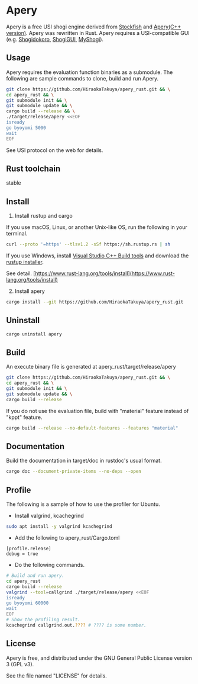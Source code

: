 # Apery

Apery is a free USI shogi engine derived from [Stockfish](https://github.com/official-stockfish/Stockfish) and [Apery(C++ version)](https://github.com/HiraokaTakuya/apery).
Apery was rewritten in Rust.
Apery requires a USI-compatible GUI (e.g. [Shogidokoro](http://shogidokoro.starfree.jp/), [ShogiGUI](http://shogigui.siganus.com/), [MyShogi](https://github.com/yaneurao/MyShogi)).

## Usage

Apery requires the evaluation function binaries as a submodule.
The following are sample commands to clone, build and run Apery.
```bash
git clone https://github.com/HiraokaTakuya/apery_rust.git && \
cd apery_rust && \
git submodule init && \
git submodule update && \
cargo build --release && \
./target/release/apery <<EOF
isready
go byoyomi 5000
wait
EOF
```
See USI protocol on the web for details.

## Rust toolchain

stable

## Install

1. Install rustup and cargo

If you use macOS, Linux, or another Unix-like OS, run the following in your terminal.
```bash
curl --proto '=https' --tlsv1.2 -sSf https://sh.rustup.rs | sh
```
If you use Windows, install [Visual Studio C++ Build tools](https://visualstudio.microsoft.com/visual-cpp-build-tools/) and download the [rustup installer](https://static.rust-lang.org/rustup/dist/x86_64-pc-windows-msvc/rustup-init.exe).

See detail.
[https://www.rust-lang.org/tools/install](https://www.rust-lang.org/tools/install)

2. Install apery

```bash
cargo install --git https://github.com/HiraokaTakuya/apery_rust.git
```

## Uninstall

```bash
cargo uninstall apery
```

## Build

An execute binary file is generated at apery_rust/target/release/apery
```bash
git clone https://github.com/HiraokaTakuya/apery_rust.git && \
cd apery_rust && \
git submodule init && \
git submodule update && \
cargo build --release
```

If you do not use the evaluation file, build with "material" feature instead of "kppt" feature.
```bash
cargo build --release --no-default-features --features "material"
```

## Documentation

Build the documentation in target/doc in rustdoc's usual format.
```bash
cargo doc --document-private-items --no-deps --open
```

## Profile

The following is a sample of how to use the profiler for Ubuntu.

- Install valgrind, kcachegrind
```bash
sudo apt install -y valgrind kcachegrind
```

- Add the following to apery_rust/Cargo.toml
```
[profile.release]
debug = true
```

- Do the following commands.
```bash
# Build and run apery.
cd apery_rust
cargo build --release
valgrind --tool=callgrind ./target/release/apery <<EOF
isready
go byoyomi 60000
wait
EOF
# Show the profiling result.
kcachegrind callgrind.out.???? # ???? is some number.
```

## License

Apery is free, and distributed under the GNU General Public License version 3 (GPL v3).

See the file named "LICENSE" for details.
